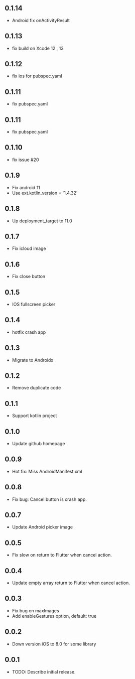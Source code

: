 ## 0.1.14
* Android fix onActivityResult

## 0.1.13
* fix build on Xcode 12 , 13

## 0.1.12
* fix ios for pubspec.yaml

## 0.1.11
* fix pubspec.yaml

## 0.1.11
* fix pubspec.yaml

## 0.1.10
* fix issue #20

## 0.1.9

* Fix android 11
* Use ext.kotlin_version = '1.4.32'

## 0.1.8

* Up deployment_target to 11.0

## 0.1.7

* Fix icloud image

## 0.1.6

* Fix close button

## 0.1.5

* IOS fullscreen picker

## 0.1.4

* hotfix crash app

## 0.1.3

* Migrate to Androidx

## 0.1.2

* Remove duplicate code

## 0.1.1

* Support kotlin project

## 0.1.0

* Update github homepage

## 0.0.9

* Hot fix: Miss AndroidManifest.xml

## 0.0.8

* Fix bug: Cancel button is crash app.

## 0.0.7

* Update Android picker image

## 0.0.5

* Fix slow on return to Flutter when cancel action.

## 0.0.4

* Update empty array return to Flutter when cancel action.

## 0.0.3

* Fix bug on maxImages
* Add enableGestures option, default: true

## 0.0.2

* Down version iOS to 8.0 for some library

## 0.0.1

* TODO: Describe initial release.